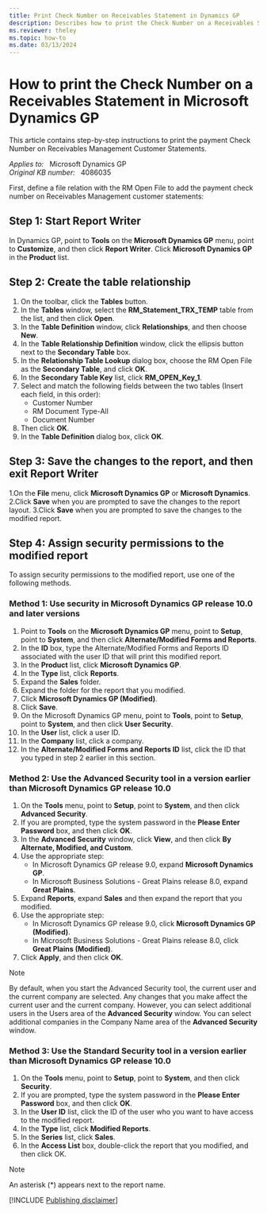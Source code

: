 ```yaml
---
title: Print Check Number on Receivables Statement in Dynamics GP
description: Describes how to print the Check Number on a Receivables Statement in Microsoft Dynamics GP.
ms.reviewer: theley
ms.topic: how-to
ms.date: 03/13/2024
---
```

# How to print the Check Number on a Receivables Statement in Microsoft Dynamics GP

This article contains step-by-step instructions to print the payment Check Number on Receivables Management Customer Statements.

_Applies to:_ &nbsp; Microsoft Dynamics GP  
_Original KB number:_ &nbsp; 4086035

First, define a file relation with the RM Open File to add the payment check number on Receivables Management customer statements:

## Step 1: Start Report Writer

In Dynamics GP, point to **Tools** on the **Microsoft Dynamics GP** menu, point to **Customize**, and then click **Report Writer**. Click **Microsoft Dynamics GP** in the **Product** list.

## Step 2: Create the table relationship

1. On the toolbar, click the **Tables** button.
2. In the **Tables** window, select the **RM_Statement_TRX_TEMP** table from the list, and then click **Open**.
3. In the **Table Definition** window, click **Relationships**, and then choose **New**.
4. In the **Table Relationship Definition** window, click the ellipsis button next to the **Secondary Table** box.
5. In the **Relationship Table Lookup** dialog box, choose the RM Open File as the **Secondary Table**, and click **OK**.
6. In the **Secondary Table Key** list, click **RM_OPEN_Key_1**.
7. Select and match the following fields between the two tables (Insert each field, in this order):
    - Customer Number
    - RM Document Type-All
    - Document Number
8. Then click **OK**.
9. In the **Table Definition** dialog box, click **OK**.

## Step 3: Save the changes to the report, and then exit Report Writer

1.On the **File** menu, click **Microsoft Dynamics GP** or **Microsoft Dynamics**.
2.Click **Save** when you are prompted to save the changes to the report layout.
3.Click **Save** when you are prompted to save the changes to the modified report.

## Step 4: Assign security permissions to the modified report

To assign security permissions to the modified report, use one of the following methods.

### Method 1: Use security in Microsoft Dynamics GP release 10.0 and later versions

1. Point to **Tools** on the **Microsoft Dynamics GP** menu, point to **Setup**, point to **System**, and then click **Alternate/Modified Forms and Reports**.
2. In the **ID** box, type the Alternate/Modified Forms and Reports ID associated with the user ID that will print this modified report.
3. In the **Product** list, click **Microsoft Dynamics GP**.
4. In the **Type** list, click **Reports**.
5. Expand the **Sales** folder.
6. Expand the folder for the report that you modified.
7. Click **Microsoft Dynamics GP (Modified)**.
8. Click **Save**.
9. On the Microsoft Dynamics GP menu, point to **Tools**, point to **Setup**, point to **System**, and then click **User Security**.
10. In the **User** list, click a user ID.
11. In the **Company** list, click a company.
12. In the **Alternate/Modified Forms and Reports ID** list, click the ID that you typed in step 2 earlier in this section.

### Method 2: Use the Advanced Security tool in a version earlier than Microsoft Dynamics GP release 10.0

1. On the **Tools** menu, point to **Setup**, point to **System**, and then click **Advanced Security**.
2. If you are prompted, type the system password in the **Please Enter Password** box, and then click **OK**.
3. In the **Advanced Security** window, click **View**, and then click **By Alternate, Modified, and Custom**.
4. Use the appropriate step:
    - In Microsoft Dynamics GP release 9.0, expand **Microsoft Dynamics GP**.
    - In Microsoft Business Solutions - Great Plains release 8.0, expand **Great Plains**.
5. Expand **Reports**, expand **Sales** and then expand the report that you modified.
6. Use the appropriate step:  
    - In Microsoft Dynamics GP release 9.0, click **Microsoft Dynamics GP (Modified)**.
    - In Microsoft Business Solutions - Great Plains release 8.0, click **Great Plains (Modified)**.
7. Click **Apply**, and then click **OK**.

> [!NOTE]
> By default, when you start the Advanced Security tool, the current user and the current company are selected. Any changes that you make affect the current user and the current company. However, you can select additional users in the Users area of the **Advanced Security** window. You can select additional companies in the Company Name area of the **Advanced Security** window.

### Method 3: Use the Standard Security tool in a version earlier than Microsoft Dynamics GP release 10.0

1. On the **Tools** menu, point to **Setup**, point to **System**, and then click **Security**.
2. If you are prompted, type the system password in the **Please Enter Password** box, and then click **OK**.
3. In the **User ID** list, click the ID of the user who you want to have access to the modified report.
4. In the **Type** list, click **Modified Reports**.
5. In the **Series** list, click **Sales**.
6. In the **Access List** box, double-click the report that you modified, and then click OK.

> [!NOTE]
> An asterisk (*) appears next to the report name.

[!INCLUDE [Publishing disclaimer](../../includes/publishing-disclaimer.md)]
